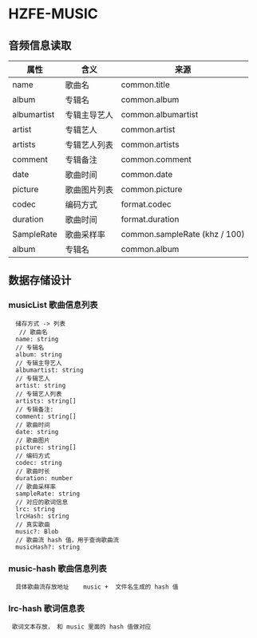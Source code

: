 # HZFE-MUSIC

## 音频信息读取
  |  属性   | 含义  |  来源  |     
  |  ----  | ----  | ----  |
  | name | 歌曲名 | common.title   |
  | album  | 专辑名 | common.album   |
  | albumartist  | 专辑主导艺人 | common.albumartist   |
  | artist  | 专辑艺人 | common.artist   |
  | artists  | 专辑艺人列表 | common.artists   |
  | comment | 专辑备注 | common.comment   |
  | date  | 歌曲时间 | common.date   |
  | picture  | 歌曲图片列表 | common.picture   |
  | codec  | 编码方式 | format.codec  |
  | duration | 歌曲时间 | format.duration  |
  | SampleRate  | 歌曲采样率 | common.sampleRate  (khz / 100)  |
  | album  | 专辑名 | common.album   |

## 数据存储设计
### musicList 歌曲信息列表
```
  储存方式 -> 列表
   // 歌曲名
  name: string
  // 专辑名
  album: string
  // 专辑主导艺人
  albumartist: string
  // 专辑艺人
  artist: string
  // 专辑艺人列表
  artists: string[]
  // 专辑备注: 
  comment: string[]
  // 歌曲时间
  date: string
  // 歌曲图片
  picture: string[]
  // 编码方式
  codec: string
  // 歌曲时长
  duration: number
  // 歌曲采样率
  sampleRate: string
  // 对应的歌词信息
  lrc: string
  lrcHash: string
  // 真实歌曲
  music?: Blob
  // 歌曲流 hash 值，用于查询歌曲流
  musicHash?: string 
```

### music-hash 歌曲信息列表
```
  具体歌曲流存放地址    music +  文件名生成的 hash 值

```

### lrc-hash 歌词信息表
```
 歌词文本存放， 和 music 里面的 hash 值做对应

```
